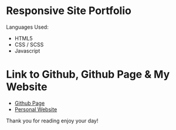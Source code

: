 #  Responsive Site Portfolio

Languages Used:

  - HTML5
  - CSS / SCSS
  - Javascript

# Link to Github, Github Page & My Website

  - [Github Page](https://markjamin.github.io/Responsive-Portfolio-Site/)
  - [Personal Website](http://markjamin.com)

Thank you for reading enjoy your day!
